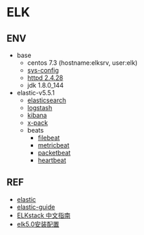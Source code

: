 # ELK

## ENV

- base
  - centos 7.3 (hostname:elksrv, user:elk)
  - [sys-config](env-os.md)
  - [httpd 2.4.28](env-httpd.md)
  - jdk 1.8.0_144
- elastic-v5.5.1
  - [elasticsearch](elk-es.md)
  - [logstash](elk-logstash.md)
  - [kibana](elk-kbn.md)
  - [x-pack](elk-xpack.md)
  - beats
    - [filebeat](elk-filebeat.md)
    - [metricbeat](elk-metricbeat.md)
    - [packetbeat](elk-packetbeat.md)
    - [heartbeat](elk-heartbeat.md)


## REF

- [elastic](https://www.elastic.co/)
- [elastic-guide](https://www.elastic.co/guide/index.html)
- [ELKstack 中文指南](https://www.gitbook.com/book/chenryn/elk-stack-guide-cn/details)
- [elk5.0安装配置](http://blog.csdn.net/qq942477618/article/details/53518372)
